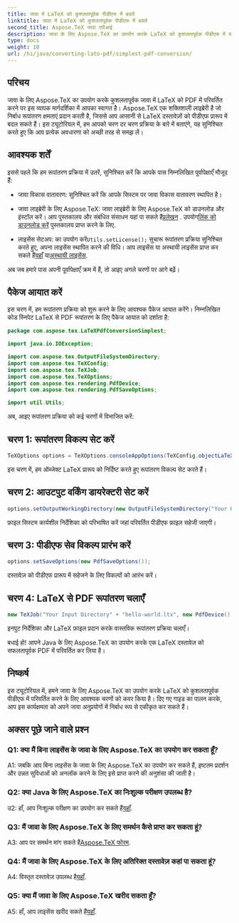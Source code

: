 ```yaml
---
title: जावा में LaTeX को कुशलतापूर्वक पीडीएफ में बदलें
linktitle: जावा में LaTeX को कुशलतापूर्वक पीडीएफ में बदलें
second_title: Aspose.TeX जावा एपीआई
description: जावा के लिए Aspose.TeX का उपयोग करके LaTeX को कुशलतापूर्वक पीडीएफ में परिवर्तित करना सीखें। अपने जावा अनुप्रयोगों में निर्बाध एकीकरण के लिए हमारी चरण-दर-चरण मार्गदर्शिका का पालन करें।
type: docs
weight: 10
url: /hi/java/converting-lato-pdf/simplest-pdf-conversion/
---
```

## परिचय

जावा के लिए Aspose.TeX का उपयोग करके कुशलतापूर्वक जावा में LaTeX को PDF में परिवर्तित करने पर इस व्यापक मार्गदर्शिका में आपका स्वागत है। Aspose.TeX एक शक्तिशाली लाइब्रेरी है जो निर्बाध रूपांतरण क्षमताएं प्रदान करती है, जिससे आप आसानी से LaTeX दस्तावेज़ों को पीडीएफ प्रारूप में बदल सकते हैं। इस ट्यूटोरियल में, हम आपको चरण दर चरण प्रक्रिया के बारे में बताएंगे, यह सुनिश्चित करते हुए कि आप प्रत्येक अवधारणा को अच्छी तरह से समझ लें।

## आवश्यक शर्तें

इससे पहले कि हम रूपांतरण प्रक्रिया में उतरें, सुनिश्चित करें कि आपके पास निम्नलिखित पूर्वापेक्षाएँ मौजूद हैं:

- जावा विकास वातावरण: सुनिश्चित करें कि आपके सिस्टम पर जावा विकास वातावरण स्थापित है।

-  जावा लाइब्रेरी के लिए Aspose.TeX: जावा लाइब्रेरी के लिए Aspose.TeX को डाउनलोड और इंस्टॉल करें। आप पुस्तकालय और संबंधित संसाधन यहां पा सकते हैं[प्रलेखन](https://reference.aspose.com/tex/java/) . उपयोग[लिंक को डाउनलोड करें](https://releases.aspose.com/tex/java/) पुस्तकालय प्राप्त करने के लिए.

-  लाइसेंस सेटअप: का उपयोग करें`Utils.setLicense();` सुचारू रूपांतरण प्रक्रिया सुनिश्चित करते हुए, अपना लाइसेंस स्थापित करने की विधि। आप लाइसेंस या अस्थायी लाइसेंस प्राप्त कर सकते हैं[यहाँ](https://purchase.aspose.com/buy) या[अस्थायी लाइसेंस](https://purchase.aspose.com/temporary-license/).

अब जब हमारे पास अपनी पूर्वापेक्षाएँ क्रम में हैं, तो आइए अगले चरणों पर आगे बढ़ें।

## पैकेज आयात करें

इस चरण में, हम रूपांतरण प्रक्रिया को शुरू करने के लिए आवश्यक पैकेज आयात करेंगे। निम्नलिखित कोड स्निपेट LaTeX से PDF रूपांतरण के लिए पैकेज आयात को दर्शाता है:

```java
package com.aspose.tex.LaTeXPdfConversionSimplest;

import java.io.IOException;

import com.aspose.tex.OutputFileSystemDirectory;
import com.aspose.tex.TeXConfig;
import com.aspose.tex.TeXJob;
import com.aspose.tex.TeXOptions;
import com.aspose.tex.rendering.PdfDevice;
import com.aspose.tex.rendering.PdfSaveOptions;

import util.Utils;
```

अब, आइए रूपांतरण प्रक्रिया को कई चरणों में विभाजित करें:

## चरण 1: रूपांतरण विकल्प सेट करें

```java
TeXOptions options = TeXOptions.consoleAppOptions(TeXConfig.objectLaTeX());
```

इस चरण में, हम ऑब्जेक्ट LaTeX प्रारूप को निर्दिष्ट करते हुए रूपांतरण विकल्प सेट करते हैं।

## चरण 2: आउटपुट वर्किंग डायरेक्टरी सेट करें

```java
options.setOutputWorkingDirectory(new OutputFileSystemDirectory("Your Output Directory"));
```

फ़ाइल सिस्टम कार्यशील निर्देशिका को परिभाषित करें जहां परिवर्तित पीडीएफ फ़ाइल सहेजी जाएगी।

## चरण 3: पीडीएफ सेव विकल्प प्रारंभ करें

```java
options.setSaveOptions(new PdfSaveOptions());
```

दस्तावेज़ को पीडीएफ प्रारूप में सहेजने के लिए विकल्पों को आरंभ करें।

## चरण 4: LaTeX से PDF रूपांतरण चलाएँ

```java
new TeXJob("Your Input Directory" + "hello-world.ltx", new PdfDevice(), options).run();
```

इनपुट निर्देशिका और LaTeX फ़ाइल प्रदान करके वास्तविक रूपांतरण प्रक्रिया चलाएँ।

बधाई हो! आपने Java के लिए Aspose.TeX का उपयोग करके एक LaTeX दस्तावेज़ को सफलतापूर्वक PDF में परिवर्तित कर लिया है।

## निष्कर्ष

इस ट्यूटोरियल में, हमने जावा के लिए Aspose.TeX का उपयोग करके LaTeX को कुशलतापूर्वक पीडीएफ में परिवर्तित करने के लिए आवश्यक चरणों को कवर किया है। दिए गए गाइड का पालन करके, आप इस कार्यक्षमता को अपने जावा अनुप्रयोगों में निर्बाध रूप से एकीकृत कर सकते हैं।

## अक्सर पूछे जाने वाले प्रश्न

### Q1: क्या मैं बिना लाइसेंस के जावा के लिए Aspose.TeX का उपयोग कर सकता हूँ?

A1: जबकि आप बिना लाइसेंस के जावा के लिए Aspose.TeX का उपयोग कर सकते हैं, इष्टतम प्रदर्शन और उन्नत सुविधाओं को अनलॉक करने के लिए इसे प्राप्त करने की अनुशंसा की जाती है।

### Q2: क्या Java के लिए Aspose.TeX का निःशुल्क परीक्षण उपलब्ध है?

 उ2: हाँ, आप निःशुल्क परीक्षण का उपयोग कर सकते हैं[यहाँ](https://releases.aspose.com/).

### Q3: मैं जावा के लिए Aspose.TeX के लिए समर्थन कैसे प्राप्त कर सकता हूं?

 A3: आप पर समर्थन मांग सकते हैं[Aspose.TeX फोरम](https://forum.aspose.com/c/tex/47).

### Q4: मैं जावा के लिए Aspose.TeX के लिए अतिरिक्त दस्तावेज़ कहां पा सकता हूं?

 A4: विस्तृत दस्तावेज़ उपलब्ध है[यहाँ](https://reference.aspose.com/tex/java/).

### Q5: क्या मैं जावा के लिए Aspose.TeX खरीद सकता हूँ?

 A5: हाँ, आप लाइसेंस खरीद सकते हैं[यहाँ](https://purchase.aspose.com/buy).
